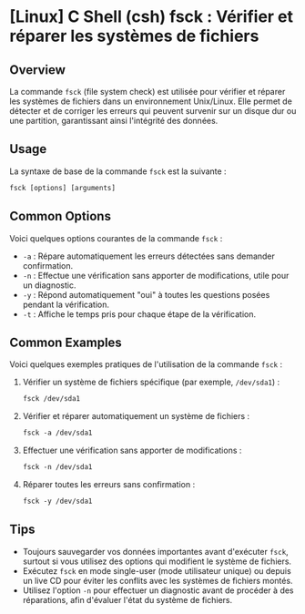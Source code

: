 # [Linux] C Shell (csh) fsck : Vérifier et réparer les systèmes de fichiers

## Overview
La commande `fsck` (file system check) est utilisée pour vérifier et réparer les systèmes de fichiers dans un environnement Unix/Linux. Elle permet de détecter et de corriger les erreurs qui peuvent survenir sur un disque dur ou une partition, garantissant ainsi l'intégrité des données.

## Usage
La syntaxe de base de la commande `fsck` est la suivante :

```csh
fsck [options] [arguments]
```

## Common Options
Voici quelques options courantes de la commande `fsck` :

- `-a` : Répare automatiquement les erreurs détectées sans demander confirmation.
- `-n` : Effectue une vérification sans apporter de modifications, utile pour un diagnostic.
- `-y` : Répond automatiquement "oui" à toutes les questions posées pendant la vérification.
- `-t` : Affiche le temps pris pour chaque étape de la vérification.

## Common Examples
Voici quelques exemples pratiques de l'utilisation de la commande `fsck` :

1. Vérifier un système de fichiers spécifique (par exemple, `/dev/sda1`) :
   ```csh
   fsck /dev/sda1
   ```

2. Vérifier et réparer automatiquement un système de fichiers :
   ```csh
   fsck -a /dev/sda1
   ```

3. Effectuer une vérification sans apporter de modifications :
   ```csh
   fsck -n /dev/sda1
   ```

4. Réparer toutes les erreurs sans confirmation :
   ```csh
   fsck -y /dev/sda1
   ```

## Tips
- Toujours sauvegarder vos données importantes avant d'exécuter `fsck`, surtout si vous utilisez des options qui modifient le système de fichiers.
- Exécutez `fsck` en mode single-user (mode utilisateur unique) ou depuis un live CD pour éviter les conflits avec les systèmes de fichiers montés.
- Utilisez l'option `-n` pour effectuer un diagnostic avant de procéder à des réparations, afin d'évaluer l'état du système de fichiers.